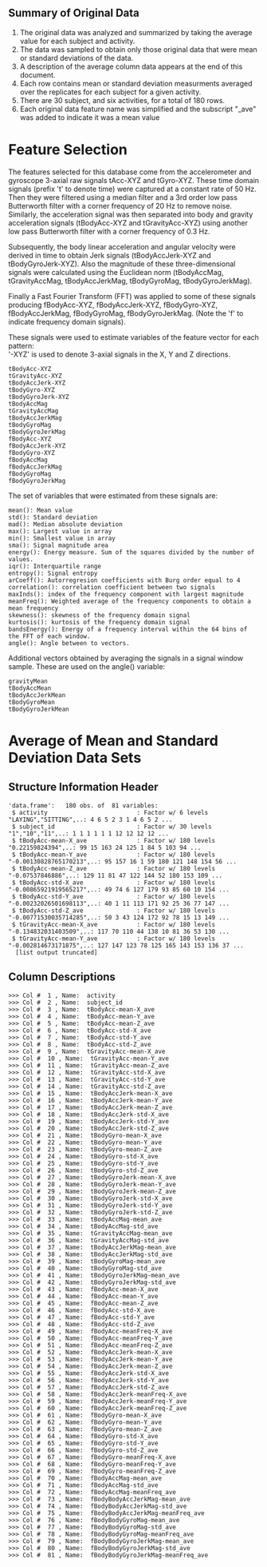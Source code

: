 ## Summary of Original Data
1. The original data was analyzed and summarized by taking the average value for each subject and activity.
2. The data was sampled to obtain only those original data that were mean or standard deviations of the data.
3. A description of the average column data appears at the end of this document.
4. Each row contains mean or standard deviation measurments averaged over the replicates for each subject for a given activity.
5. There are 30 subject, and six activities, for a total of 180 rows.
6. Each original data feature name was simplified and the subscript "_ave" was added to indicate it was a mean value

Feature Selection 
=================

The features selected for this database come from the accelerometer and gyroscope 3-axial raw signals tAcc-XYZ and tGyro-XYZ. These time domain signals (prefix 't' to denote time) were captured at a constant rate of 50 Hz. Then they were filtered using a median filter and a 3rd order low pass Butterworth filter with a corner frequency of 20 Hz to remove noise. Similarly, the acceleration signal was then separated into body and gravity acceleration signals (tBodyAcc-XYZ and tGravityAcc-XYZ) using another low pass Butterworth filter with a corner frequency of 0.3 Hz. 

Subsequently, the body linear acceleration and angular velocity were derived in time to obtain Jerk signals (tBodyAccJerk-XYZ and tBodyGyroJerk-XYZ). Also the magnitude of these three-dimensional signals were calculated using the Euclidean norm (tBodyAccMag, tGravityAccMag, tBodyAccJerkMag, tBodyGyroMag, tBodyGyroJerkMag). 

Finally a Fast Fourier Transform (FFT) was applied to some of these signals producing fBodyAcc-XYZ, fBodyAccJerk-XYZ, fBodyGyro-XYZ, fBodyAccJerkMag, fBodyGyroMag, fBodyGyroJerkMag. (Note the 'f' to indicate frequency domain signals). 

These signals were used to estimate variables of the feature vector for each pattern:  
'-XYZ' is used to denote 3-axial signals in the X, Y and Z directions.
```
tBodyAcc-XYZ
tGravityAcc-XYZ
tBodyAccJerk-XYZ
tBodyGyro-XYZ
tBodyGyroJerk-XYZ
tBodyAccMag
tGravityAccMag
tBodyAccJerkMag
tBodyGyroMag
tBodyGyroJerkMag
fBodyAcc-XYZ
fBodyAccJerk-XYZ
fBodyGyro-XYZ
fBodyAccMag
fBodyAccJerkMag
fBodyGyroMag
fBodyGyroJerkMag
```
The set of variables that were estimated from these signals are: 
```
mean(): Mean value
std(): Standard deviation
mad(): Median absolute deviation 
max(): Largest value in array
min(): Smallest value in array
sma(): Signal magnitude area
energy(): Energy measure. Sum of the squares divided by the number of values. 
iqr(): Interquartile range 
entropy(): Signal entropy
arCoeff(): Autorregresion coefficients with Burg order equal to 4
correlation(): correlation coefficient between two signals
maxInds(): index of the frequency component with largest magnitude
meanFreq(): Weighted average of the frequency components to obtain a mean frequency
skewness(): skewness of the frequency domain signal 
kurtosis(): kurtosis of the frequency domain signal 
bandsEnergy(): Energy of a frequency interval within the 64 bins of the FFT of each window.
angle(): Angle between to vectors.
```
Additional vectors obtained by averaging the signals in a signal window sample. These are used on the angle() variable:
```
gravityMean
tBodyAccMean
tBodyAccJerkMean
tBodyGyroMean
tBodyGyroJerkMean
```
# Average of Mean and Standard Deviation Data Sets 

## Structure Information Header
```
'data.frame':	180 obs. of  81 variables:
 $ activity                         : Factor w/ 6 levels "LAYING","SITTING",..: 4 6 5 2 3 1 4 6 5 2 ...
 $ subject_id                       : Factor w/ 30 levels "1","10","11",..: 1 1 1 1 1 1 12 12 12 12 ...
 $ tBodyAcc-mean-X_ave              : Factor w/ 180 levels "0.22159824394",..: 99 15 163 24 125 1 84 5 103 94 ...
 $ tBodyAcc-mean-Y_ave              : Factor w/ 180 levels "-0.00130828765170213",..: 95 157 16 1 59 180 121 148 154 56 ...
 $ tBodyAcc-mean-Z_ave              : Factor w/ 180 levels "-0.07537846886",..: 129 11 81 47 122 144 52 180 153 109 ...
 $ tBodyAcc-std-X_ave               : Factor w/ 180 levels "-0.00865921919565217",..: 49 74 6 127 179 93 85 60 10 154 ...
 $ tBodyAcc-std-Y_ave               : Factor w/ 180 levels "-0.00232026501698113",..: 40 1 11 113 171 92 25 36 77 147 ...
 $ tBodyAcc-std-Z_ave               : Factor w/ 180 levels "-0.00771530035714285",..: 50 3 43 124 172 92 78 15 13 149 ...
 $ tGravityAcc-mean-X_ave           : Factor w/ 180 levels "-0.134832031403509",..: 117 70 110 44 138 10 81 36 53 130 ...
 $ tGravityAcc-mean-Y_ave           : Factor w/ 180 levels "-0.002814673171875",..: 127 147 123 78 125 165 143 153 136 37 ...
  [list output truncated]
```

## Column Descriptions
```
>>> Col #  1 , Name:  activity 
>>> Col #  2 , Name:  subject_id 
>>> Col #  3 , Name:  tBodyAcc-mean-X_ave 
>>> Col #  4 , Name:  tBodyAcc-mean-Y_ave 
>>> Col #  5 , Name:  tBodyAcc-mean-Z_ave 
>>> Col #  6 , Name:  tBodyAcc-std-X_ave 
>>> Col #  7 , Name:  tBodyAcc-std-Y_ave 
>>> Col #  8 , Name:  tBodyAcc-std-Z_ave 
>>> Col #  9 , Name:  tGravityAcc-mean-X_ave 
>>> Col #  10 , Name:  tGravityAcc-mean-Y_ave 
>>> Col #  11 , Name:  tGravityAcc-mean-Z_ave 
>>> Col #  12 , Name:  tGravityAcc-std-X_ave 
>>> Col #  13 , Name:  tGravityAcc-std-Y_ave 
>>> Col #  14 , Name:  tGravityAcc-std-Z_ave 
>>> Col #  15 , Name:  tBodyAccJerk-mean-X_ave 
>>> Col #  16 , Name:  tBodyAccJerk-mean-Y_ave 
>>> Col #  17 , Name:  tBodyAccJerk-mean-Z_ave 
>>> Col #  18 , Name:  tBodyAccJerk-std-X_ave 
>>> Col #  19 , Name:  tBodyAccJerk-std-Y_ave 
>>> Col #  20 , Name:  tBodyAccJerk-std-Z_ave 
>>> Col #  21 , Name:  tBodyGyro-mean-X_ave 
>>> Col #  22 , Name:  tBodyGyro-mean-Y_ave 
>>> Col #  23 , Name:  tBodyGyro-mean-Z_ave 
>>> Col #  24 , Name:  tBodyGyro-std-X_ave 
>>> Col #  25 , Name:  tBodyGyro-std-Y_ave 
>>> Col #  26 , Name:  tBodyGyro-std-Z_ave 
>>> Col #  27 , Name:  tBodyGyroJerk-mean-X_ave 
>>> Col #  28 , Name:  tBodyGyroJerk-mean-Y_ave 
>>> Col #  29 , Name:  tBodyGyroJerk-mean-Z_ave 
>>> Col #  30 , Name:  tBodyGyroJerk-std-X_ave 
>>> Col #  31 , Name:  tBodyGyroJerk-std-Y_ave 
>>> Col #  32 , Name:  tBodyGyroJerk-std-Z_ave 
>>> Col #  33 , Name:  tBodyAccMag-mean_ave 
>>> Col #  34 , Name:  tBodyAccMag-std_ave 
>>> Col #  35 , Name:  tGravityAccMag-mean_ave 
>>> Col #  36 , Name:  tGravityAccMag-std_ave 
>>> Col #  37 , Name:  tBodyAccJerkMag-mean_ave 
>>> Col #  38 , Name:  tBodyAccJerkMag-std_ave 
>>> Col #  39 , Name:  tBodyGyroMag-mean_ave 
>>> Col #  40 , Name:  tBodyGyroMag-std_ave 
>>> Col #  41 , Name:  tBodyGyroJerkMag-mean_ave 
>>> Col #  42 , Name:  tBodyGyroJerkMag-std_ave 
>>> Col #  43 , Name:  fBodyAcc-mean-X_ave 
>>> Col #  44 , Name:  fBodyAcc-mean-Y_ave 
>>> Col #  45 , Name:  fBodyAcc-mean-Z_ave 
>>> Col #  46 , Name:  fBodyAcc-std-X_ave 
>>> Col #  47 , Name:  fBodyAcc-std-Y_ave 
>>> Col #  48 , Name:  fBodyAcc-std-Z_ave 
>>> Col #  49 , Name:  fBodyAcc-meanFreq-X_ave 
>>> Col #  50 , Name:  fBodyAcc-meanFreq-Y_ave 
>>> Col #  51 , Name:  fBodyAcc-meanFreq-Z_ave 
>>> Col #  52 , Name:  fBodyAccJerk-mean-X_ave 
>>> Col #  53 , Name:  fBodyAccJerk-mean-Y_ave 
>>> Col #  54 , Name:  fBodyAccJerk-mean-Z_ave 
>>> Col #  55 , Name:  fBodyAccJerk-std-X_ave 
>>> Col #  56 , Name:  fBodyAccJerk-std-Y_ave 
>>> Col #  57 , Name:  fBodyAccJerk-std-Z_ave 
>>> Col #  58 , Name:  fBodyAccJerk-meanFreq-X_ave 
>>> Col #  59 , Name:  fBodyAccJerk-meanFreq-Y_ave 
>>> Col #  60 , Name:  fBodyAccJerk-meanFreq-Z_ave 
>>> Col #  61 , Name:  fBodyGyro-mean-X_ave 
>>> Col #  62 , Name:  fBodyGyro-mean-Y_ave 
>>> Col #  63 , Name:  fBodyGyro-mean-Z_ave 
>>> Col #  64 , Name:  fBodyGyro-std-X_ave 
>>> Col #  65 , Name:  fBodyGyro-std-Y_ave 
>>> Col #  66 , Name:  fBodyGyro-std-Z_ave 
>>> Col #  67 , Name:  fBodyGyro-meanFreq-X_ave 
>>> Col #  68 , Name:  fBodyGyro-meanFreq-Y_ave 
>>> Col #  69 , Name:  fBodyGyro-meanFreq-Z_ave 
>>> Col #  70 , Name:  fBodyAccMag-mean_ave 
>>> Col #  71 , Name:  fBodyAccMag-std_ave 
>>> Col #  72 , Name:  fBodyAccMag-meanFreq_ave 
>>> Col #  73 , Name:  fBodyBodyAccJerkMag-mean_ave 
>>> Col #  74 , Name:  fBodyBodyAccJerkMag-std_ave 
>>> Col #  75 , Name:  fBodyBodyAccJerkMag-meanFreq_ave 
>>> Col #  76 , Name:  fBodyBodyGyroMag-mean_ave 
>>> Col #  77 , Name:  fBodyBodyGyroMag-std_ave 
>>> Col #  78 , Name:  fBodyBodyGyroMag-meanFreq_ave 
>>> Col #  79 , Name:  fBodyBodyGyroJerkMag-mean_ave 
>>> Col #  80 , Name:  fBodyBodyGyroJerkMag-std_ave 
>>> Col #  81 , Name:  fBodyBodyGyroJerkMag-meanFreq_ave 
```

